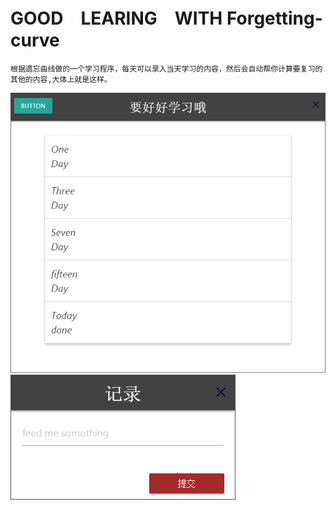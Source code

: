 # GOOD　LEARING　WITH Forgetting-curve 

```
根据遗忘曲线做的一个学习程序，每天可以录入当天学习的内容，然后会自动帮你计算要复习的其他的内容,大体上就是这样。
```
![avatar](css/index.png) 
![avatar](css/add.png) 
